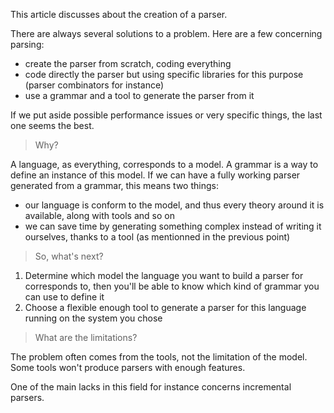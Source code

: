 This article discusses about the creation of a parser.

There are always several solutions to a problem. Here are a few concerning parsing:

* create the parser from scratch, coding everything
* code directly the parser but using specific libraries for this purpose (parser combinators for instance)
* use a grammar and a tool to generate the parser from it

If we put aside possible performance issues or very specific things, the last one seems the best.

> Why?

A language, as everything, corresponds to a model. A grammar is a way to define an instance of this model. If we can have a fully working parser generated from a grammar, this means two things:

* our language is conform to the model, and thus every theory around it is available, along with tools and so on
* we can save time by generating something complex instead of writing it ourselves, thanks to a tool (as mentionned in the previous point)

> So, what's next?

1. Determine which model the language you want to build a parser for corresponds to, then you'll be able to know which kind of grammar you can use to define it
1. Choose a flexible enough tool to generate a parser for this language running on the system you chose

> What are the limitations?

The problem often comes from the tools, not the limitation of the model. Some tools won't produce parsers with enough features.

One of the main lacks in this field for instance concerns incremental parsers.

